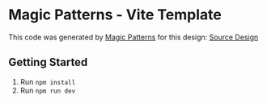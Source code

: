 # Magic Patterns - Vite Template

This code was generated by [Magic Patterns](https://magicpatterns.com) for this design: [Source Design](https://www.magicpatterns.com/c/evsqrgxgkirwv4uddyq2bk)

## Getting Started

1. Run `npm install`
2. Run `npm run dev`
